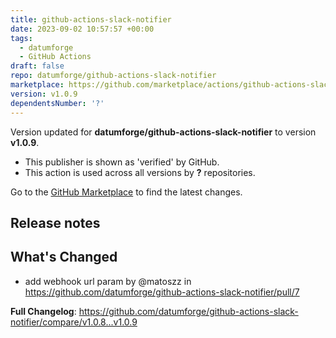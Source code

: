 ```yaml
---
title: github-actions-slack-notifier
date: 2023-09-02 10:57:57 +00:00
tags:
  - datumforge
  - GitHub Actions
draft: false
repo: datumforge/github-actions-slack-notifier
marketplace: https://github.com/marketplace/actions/github-actions-slack-notifier
version: v1.0.9
dependentsNumber: '?'
---
```



Version updated for **datumforge/github-actions-slack-notifier** to version **v1.0.9**.
- This publisher is shown as 'verified' by GitHub.
- This action is used across all versions by **?** repositories.

Go to the [GitHub Marketplace](https://github.com/marketplace/actions/github-actions-slack-notifier) to find the latest changes.

## Release notes

## What's Changed
* add webhook url param by @matoszz in https://github.com/datumforge/github-actions-slack-notifier/pull/7


**Full Changelog**: https://github.com/datumforge/github-actions-slack-notifier/compare/v1.0.8...v1.0.9
